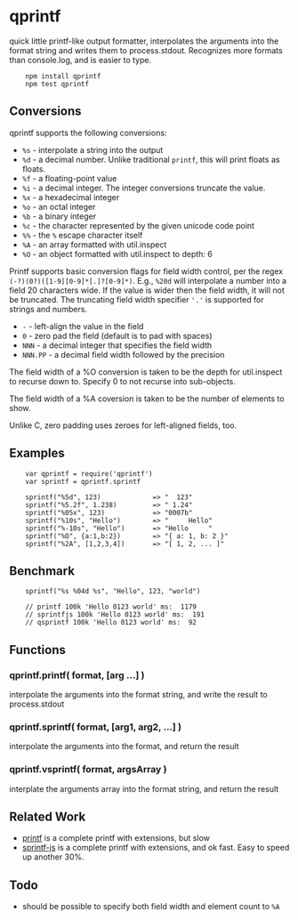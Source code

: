 qprintf
=======

quick little printf-like output formatter, interpolates the arguments into the
format string and writes them to process.stdout. Recognizes more formats than
console.log, and is easier to type.

        npm install qprintf
        npm test qprintf

## Conversions

qprintf supports the following conversions:

- `%s` - interpolate a string into the output
- `%d` - a decimal number.  Unlike traditional `printf`, this will print floats as floats.
- `%f` - a floating-point value
- `%i` - a decimal integer.  The integer conversions truncate the value.
- `%x` - a hexadecimal integer
- `%o` - an octal integer
- `%b` - a binary integer
- `%c` - the character represented by the given unicode code point
- `%%` - the `%` escape character itself
- `%A` - an array formatted with util.inspect
- `%O` - an object formatted with util.inspect to depth: 6

Printf supports basic conversion flags for field width control, per the regex
`(-?)(0?)([1-9][0-9]*[.]?[0-9]*)`.  E.g., `%20d` will interpolate a number into a field
20 characters wide.  If the value is wider then the field width, it will not
be truncated.  The truncating field width specifier `'.'` is supported for
strings and numbers.

- `-` - left-align the value in the field
- `0` - zero pad the field (default is to pad with spaces)
- `NNN` - a decimal integer that specifies the field width
- `NNN.PP` - a decimal field width followed by the precision

The field width of a %O conversion is taken to be the depth for util.inspect
to recurse down to.  Specify 0 to not recurse into sub-objects.

The field width of a %A coversion is taken to be the number of elements to
show.

Unlike C, zero padding uses zeroes for left-aligned fields, too.

## Examples

        var qprintf = require('qprintf')
        var sprintf = qprintf.sprintf

        sprintf("%5d", 123)             => "  123"
        sprintf("%5.2f", 1.238)         => " 1.24"
        sprintf("%05x", 123)            => "0007b"
        sprintf("%10s", "Hello")        => "     Hello"
        sprintf("%-10s", "Hello")       => "Hello     "
        sprintf("%O", {a:1,b:2})        => "{ a: 1, b: 2 }"
        sprintf("%2A", [1,2,3,4])       => "[ 1, 2, ... ]"

## Benchmark

        sprintf("%s %04d %s", "Hello", 123, "world")

        // printf 100k 'Hello 0123 world' ms:  1179
        // sprintfjs 100k 'Hello 0123 world' ms:  191
        // qsprintf 100k 'Hello 0123 world' ms:  92
        

## Functions

### qprintf.printf( format, [arg ...] )

interpolate the arguments into the format string, and write the result to
process.stdout

### qprintf.sprintf( format, [arg1, arg2, ...] )

interpolate the arguments into the format, and return the result

### qprintf.vsprintf( format, argsArray )

interplate the arguments array into the format string, and return the result


## Related Work

- [printf](https://npmjs.org/package/printf) is a complete printf with extensions, but slow
- [sprintf-js](https://npmjs.org/package/sprintf-js) is a complete printf with extensions, and ok fast.  Easy to speed up another 30%.


## Todo

- should be possible to specify both field width and element count to `%A`
